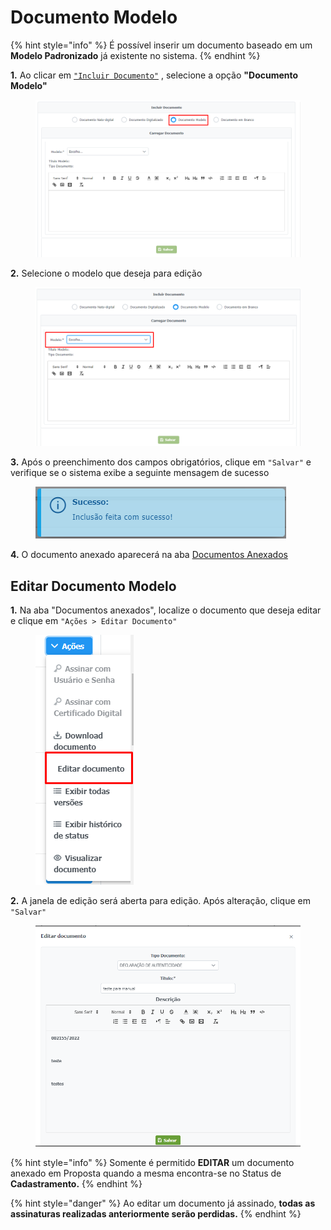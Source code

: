 # Documento Modelo

{% hint style="info" %}
É possível inserir um documento baseado em um **Modelo Padronizado** já existente no sistema.
{% endhint %}

**1.** Ao clicar em [`"Incluir Documento"`](broken-reference) , selecione a opção **"Documento Modelo"**

<figure><img src="../../../.gitbook/assets/image (114).png" alt=""><figcaption></figcaption></figure>

**2.** Selecione o modelo que deseja para edição

<figure><img src="../../../.gitbook/assets/image (531).png" alt=""><figcaption></figcaption></figure>

**3.** Após o preenchimento dos campos obrigatórios, clique em `"Salvar"`  e verifique se o sistema exibe a seguinte mensagem de sucesso

<figure><img src="../../../.gitbook/assets/image (249).png" alt=""><figcaption></figcaption></figure>

**4.** O documento anexado aparecerá na aba [Documentos Anexados](../)

## Editar Documento Modelo

**1.** Na aba "Documentos anexados", localize o documento que deseja editar e clique em `"Ações > Editar Documento"`&#x20;

<figure><img src="../../../.gitbook/assets/image (309).png" alt=""><figcaption></figcaption></figure>

**2.** A janela de edição será aberta para edição. Após alteração, clique em `"Salvar"`

<figure><img src="../../../.gitbook/assets/image (513).png" alt=""><figcaption></figcaption></figure>

{% hint style="info" %}
Somente é permitido **EDITAR** um documento anexado em Proposta quando a mesma encontra-se no Status de **Cadastramento.**
{% endhint %}

{% hint style="danger" %}
Ao editar um documento já assinado, **todas as assinaturas realizadas anteriormente serão perdidas.**
{% endhint %}
